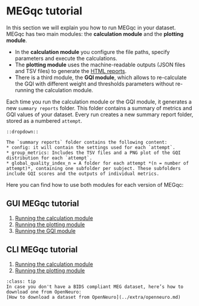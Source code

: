 # MEGqc tutorial

In this section we will explain you how to run MEGqc in your dataset. MEGqc has two main modules: the **calculation module** and the **plotting module**.
* In the **calculation module** you configure the file paths, specify parameters and execute the calculations.
* The **plotting module** uses the machine-readable outputs (JSON files and TSV files) to generate the [HTML reports](./report).
* There is a third module, the **GQI module**, which allows to re-calculate the GQI with different weight and thresholds parameters without re-running the calculation module.

Each time you run the calculation module or the GQI module, it generates a new `summary reports` folder. This folder contains a summary of metrics and GQI values of your dataset. Every run creates a new summary report folder, stored as a numbered `attempt`.

```{admonition} Summary Reports content
::dropdown::

The `summary reports` folder contains the following content:
* config: it will contain the settings used for each `attempt`.
* group_metrics: Includes the TSV files and a PNG plot of the GQI distribution for each `attempt`.
* global_quality_index_n = A folder for each attempt *(n = number of attempt)*, containing one subfolder per subject. These subfolders include GQI scores and the outputs of individual metrics. 

```

Here you can find how to use both modules for each version of MEGqc:

## GUI MEGqc tutorial
1. [Running the calculation module](../tutorial/calc_gui)
2. [Running the plotting module](../tutorial/plot_gui)
3. [Running the GQI module](../tutorial/calc_gqi)

## CLI MEGqc tutorial
1. [Running the calculation module](../tutorial/calc_cli)
2. [Running the plotting module](../tutorial/plot_cli)


```{admonition} Don't have a Dataset?
:class: tip
In case you don't have a BIDS compliant MEG dataset, here’s how to download one from OpenNeuro:
[How to download a dataset from OpenNeuro](../extra/openneuro.md)

```

